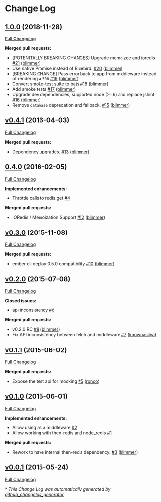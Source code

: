 # Change Log

## [1.0.0](https://github.com/blimmer/node-ember-cli-deploy-redis/tree/1.0.0) (2018-11-28)

[Full Changelog](https://github.com/blimmer/node-ember-cli-deploy-redis/compare/v0.4.1...1.0.0)

**Merged pull requests:**

- \[POTENITALLY BREAKING CHANGES\] Upgrade memoizee and ioredis [\#21](https://github.com/blimmer/node-ember-cli-deploy-redis/pull/21) ([blimmer](https://github.com/blimmer))
- Use native Promise instead of Bluebird. [\#20](https://github.com/blimmer/node-ember-cli-deploy-redis/pull/20) ([blimmer](https://github.com/blimmer))
- \[BREAKING CHANGE\] Pass error back to app from middleware instead of rendering a `500` [\#19](https://github.com/blimmer/node-ember-cli-deploy-redis/pull/19) ([blimmer](https://github.com/blimmer))
- Convert smoke-test suite to bats [\#18](https://github.com/blimmer/node-ember-cli-deploy-redis/pull/18) ([blimmer](https://github.com/blimmer))
- Add smoke tests [\#17](https://github.com/blimmer/node-ember-cli-deploy-redis/pull/17) ([blimmer](https://github.com/blimmer))
- Upgrade dev dependencies, supported node \(\>=6\) and replace jshint [\#16](https://github.com/blimmer/node-ember-cli-deploy-redis/pull/16) ([blimmer](https://github.com/blimmer))
- Remove `database` deprecation and fallback. [\#15](https://github.com/blimmer/node-ember-cli-deploy-redis/pull/15) ([blimmer](https://github.com/blimmer))

## [v0.4.1](https://github.com/blimmer/node-ember-cli-deploy-redis/tree/v0.4.1) (2016-04-03)

[Full Changelog](https://github.com/blimmer/node-ember-cli-deploy-redis/compare/0.4.0...v0.4.1)

**Merged pull requests:**

- Dependency upgrades. [\#13](https://github.com/blimmer/node-ember-cli-deploy-redis/pull/13) ([blimmer](https://github.com/blimmer))

## [0.4.0](https://github.com/blimmer/node-ember-cli-deploy-redis/tree/0.4.0) (2016-02-05)

[Full Changelog](https://github.com/blimmer/node-ember-cli-deploy-redis/compare/v0.3.0...0.4.0)

**Implemented enhancements:**

- Throttle calls to redis.get [\#4](https://github.com/blimmer/node-ember-cli-deploy-redis/issues/4)

**Merged pull requests:**

- IORedis / Memoization Support [\#12](https://github.com/blimmer/node-ember-cli-deploy-redis/pull/12) ([blimmer](https://github.com/blimmer))

## [v0.3.0](https://github.com/blimmer/node-ember-cli-deploy-redis/tree/v0.3.0) (2015-11-08)

[Full Changelog](https://github.com/blimmer/node-ember-cli-deploy-redis/compare/v0.2.0...v0.3.0)

**Merged pull requests:**

- ember cli deploy 0.5.0 compatibility [\#10](https://github.com/blimmer/node-ember-cli-deploy-redis/pull/10) ([blimmer](https://github.com/blimmer))

## [v0.2.0](https://github.com/blimmer/node-ember-cli-deploy-redis/tree/v0.2.0) (2015-07-08)

[Full Changelog](https://github.com/blimmer/node-ember-cli-deploy-redis/compare/v0.1.1...v0.2.0)

**Closed issues:**

- api inconsistency [\#6](https://github.com/blimmer/node-ember-cli-deploy-redis/issues/6)

**Merged pull requests:**

- v0.2.0 RC [\#8](https://github.com/blimmer/node-ember-cli-deploy-redis/pull/8) ([blimmer](https://github.com/blimmer))
- Fix API inconsistency between fetch and middleware [\#7](https://github.com/blimmer/node-ember-cli-deploy-redis/pull/7) ([knownasilya](https://github.com/knownasilya))

## [v0.1.1](https://github.com/blimmer/node-ember-cli-deploy-redis/tree/v0.1.1) (2015-06-02)

[Full Changelog](https://github.com/blimmer/node-ember-cli-deploy-redis/compare/v0.1.0...v0.1.1)

**Merged pull requests:**

- Expose the test api for mocking [\#5](https://github.com/blimmer/node-ember-cli-deploy-redis/pull/5) ([ronco](https://github.com/ronco))

## [v0.1.0](https://github.com/blimmer/node-ember-cli-deploy-redis/tree/v0.1.0) (2015-06-01)

[Full Changelog](https://github.com/blimmer/node-ember-cli-deploy-redis/compare/v0.0.1...v0.1.0)

**Implemented enhancements:**

- Allow using as a middleware [\#2](https://github.com/blimmer/node-ember-cli-deploy-redis/issues/2)
- Allow working with then-redis and node\_redis [\#1](https://github.com/blimmer/node-ember-cli-deploy-redis/issues/1)

**Merged pull requests:**

- Rework to have internal then-redis dependency. [\#3](https://github.com/blimmer/node-ember-cli-deploy-redis/pull/3) ([blimmer](https://github.com/blimmer))

## [v0.0.1](https://github.com/blimmer/node-ember-cli-deploy-redis/tree/v0.0.1) (2015-05-24)

[Full Changelog](https://github.com/blimmer/node-ember-cli-deploy-redis/compare/5e1164ff81fbe1f08ccb5806f73422dc3382d5b4...v0.0.1)



\* *This Change Log was automatically generated by [github_changelog_generator](https://github.com/skywinder/Github-Changelog-Generator)*
